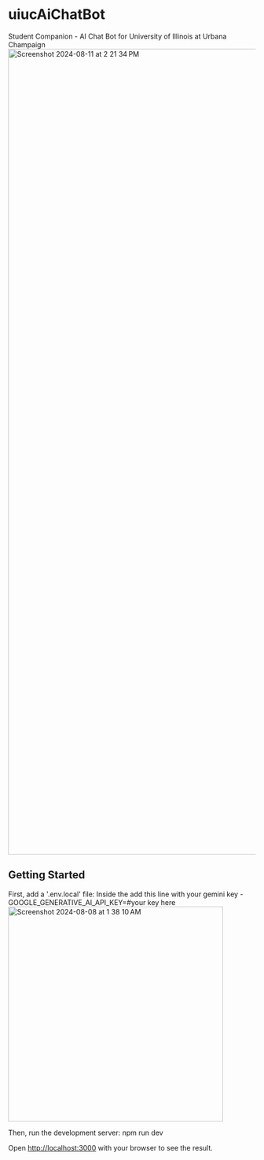 # uiucAiChatBot
Student Companion - AI Chat Bot for University of Illinois at Urbana Champaign 
<img width="1638" alt="Screenshot 2024-08-11 at 2 21 34 PM" src="https://github.com/user-attachments/assets/3c15e4d7-3a7a-4f9e-a927-0374c7813b66">


## Getting Started
First, add a '.env.local' file: 
Inside the add this line with your gemini key - GOOGLE_GENERATIVE_AI_API_KEY=#your key here
<img width="437" alt="Screenshot 2024-08-08 at 1 38 10 AM" src="https://github.com/user-attachments/assets/f5146381-2a8b-4b14-9735-b2bef4027152">

Then, run the development server:
npm run dev

Open [http://localhost:3000](http://localhost:3000) with your browser to see the result.


